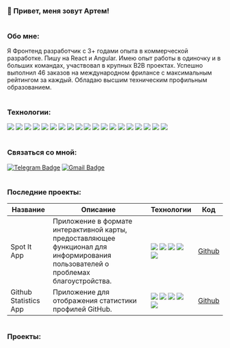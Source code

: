 
### 👋 Привет, меня зовут Артем!
#

### Обо мне:

Я Фронтенд разработчик с 3+ годами опыта в коммерческой разработке. Пишу на React и Angular. Имею опыт работы в одиночку и в больших командах, участвовал в крупных B2B проектах. Успешно выполнил 46 заказов на международном фрилансе с максимальным рейтингом за каждый. Обладаю высшим техническим профильным образованием.

#

### Технологии:
<div>
  <img src="https://img.shields.io/badge/JavaScript-1F2544?style=for-the-badge&logo=javascript&logoColor=#F7DF1E"/> 
  <img src="https://img.shields.io/badge/TypeScript-1F2544?style=for-the-badge&logo=typescript&logoColor=#3178C6"/> 
  <img src="https://img.shields.io/badge/HTML-1F2544?style=for-the-badge&logo=html5&logoColor=#E34F26"/> 
  <img src="https://img.shields.io/badge/CSS-1F2544?style=for-the-badge&logo=css3&logoColor=1572B6"/> 
  <img src="https://img.shields.io/badge/Sass-1F2544?style=for-the-badge&logo=sass&logoColor=#CC6699"/> 
  <img src="https://img.shields.io/badge/React-1F2544?style=for-the-badge&logo=react&logoColor=#61DAFB"/> 
  <img src="https://img.shields.io/badge/Redux-1F2544?style=for-the-badge&logo=redux&logoColor=764ABC"/> 
  <img src="https://img.shields.io/badge/Angular-1F2544?style=for-the-badge&logo=angular&logoColor=DD1100"/> 
  <img src="https://img.shields.io/badge/JQuery-1F2544?style=for-the-badge&logo=jquery&logoColor=0769AD"/> 
  <img src="https://img.shields.io/badge/Bootstrap-1F2544?style=for-the-badge&logo=bootstrap&logoColor=#7952B3"/> 
  <img src="https://img.shields.io/badge/Tailwind-1F2544?style=for-the-badge&logo=tailwindcss&logoColor=#06B6D4"/> 
  <img src="https://img.shields.io/badge/Git-1F2544?style=for-the-badge&logo=git&logoColor=#F05032"/> 
  <img src="https://img.shields.io/badge/Vite-1F2544?style=for-the-badge&logo=vite&logoColor=#646CFF"/> 
  <img src="https://img.shields.io/badge/Webpack-1F2544?style=for-the-badge&logo=webpack&logoColor=#8DD6F9"/> 
  <img src="https://img.shields.io/badge/Node.JS-1F2544?style=for-the-badge&logo=nodedotjs&logoColor=#339933"/> 
  <img src="https://img.shields.io/badge/Python-1F2544?style=for-the-badge&logo=python&logoColor=#3776AB"/> 
  <img src="https://img.shields.io/badge/PHP-1F2544?style=for-the-badge&logo=php&logoColor=#777BB4"/> 
  <img src="https://img.shields.io/badge/C++-1F2544?style=for-the-badge&logo=cplusplus&logoColor=00599C"/> 
  <img src="https://img.shields.io/badge/PostgreSQL-1F2544?style=for-the-badge&logo=postgresql&logoColor=#4169E1"/> 
</div>

#

### Связаться со мной:

[![Telegram Badge](https://img.shields.io/badge/Telegram-1F2544?style=for-the-badge&logo=telegram&logoColor=#26A5E4)](https://t.me/melyfr) [![Gmail Badge](https://img.shields.io/badge/Email-1F2544?style=for-the-badge&logo=maildotru&logoColor=F7DF1E)](mailto:kornienko-web@yandex.ru)

#

### Последние проекты:

| Название | Описание | Технологии | Код |
|----------|----------|----------|----------|
| Spot It App | Приложение в формате интерактивной карты, предоставляющее функционал для информирования пользователей о проблемах благоустройства. | <img src="https://img.shields.io/badge/TypeScript-1F2544?style=for-the-badge&logo=typescript&logoColor=#3178C6"/> <img src="https://img.shields.io/badge/HTML-1F2544?style=for-the-badge&logo=html5&logoColor=#E34F26"/> <img src="https://img.shields.io/badge/CSS-1F2544?style=for-the-badge&logo=css3&logoColor=1572B6"/> <img src="https://img.shields.io/badge/React-1F2544?style=for-the-badge&logo=react&logoColor=#61DAFB"/> <img src="https://img.shields.io/badge/Vite-1F2544?style=for-the-badge&logo=vite&logoColor=#646CFF"/>| [Github](https://github.com/Melyfr/spotit) |
| Github Statistics App |Приложение для отображения статистики профилей GitHub. | <img src="https://img.shields.io/badge/TypeScript-1F2544?style=for-the-badge&logo=typescript&logoColor=#3178C6"/> <img src="https://img.shields.io/badge/HTML-1F2544?style=for-the-badge&logo=html5&logoColor=#E34F26"/> <img src="https://img.shields.io/badge/CSS-1F2544?style=for-the-badge&logo=css3&logoColor=1572B6"/> <img src="https://img.shields.io/badge/React-1F2544?style=for-the-badge&logo=react&logoColor=#61DAFB"/> <img src="https://img.shields.io/badge/Vite-1F2544?style=for-the-badge&logo=vite&logoColor=#646CFF"/> | [Github](https://github.com/Melyfr/github-statistics) |

#

### Проекты:



